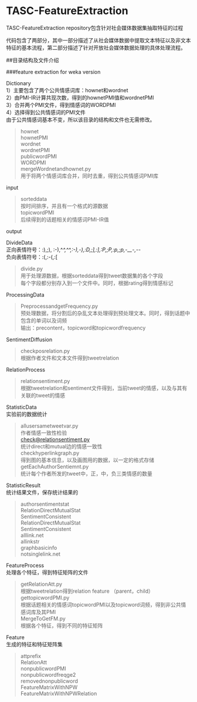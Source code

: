 # TASC-FeatureExtraction

TASC-FeatureExtraction repository包含针对社会媒体数据集抽取特征的过程<br>

代码包含了两部分，其中一部分描述了从社会媒体数据中提取文本特征以及非文本特征的基本流程，第二部分描述了针对开放社会媒体数据处理的具体处理流程。<br>

##目录结构及文件介绍

###feature extraction for weka version

Dictionary<br>
1）主要包含了两个公共情感词库：hownet和wordnet<br>
2）由PMI-IR计算共现次数，得到的hownetPMI值和wordnetPMI<br>
3）合并两个PMI文件，得到情感词的WORDPMI<br>
4）选择得到公共情感词的PMI文件<br>
由于公共情感词基本不变，所以该目录的结构和文件也无需修改。<br>

>hownet<br>
>hownetPMI<br>
>wordnet<br>
>wordnetPMI<br>
>publicwordPMI<br>
>WORDPMI<br>
>mergeWordnetandhownet.py<br>
	用于将两个情感词库合并，同时去重，得到公共情感词PMI库<br>

input<br>
>sorteddata<br>
    按时间排序，并且有一个格式的源数据<br>
>topicwordPMI<br>
    后续得到的话题相关的情感词PMI-IR值<br>

output<br>

DivideData<br>
    正向表情符号：:),;), :-),^_^,^^,:-),-),:D,;],:],:P,;P,:p,;p,-__-,-_-   <br>
    负向表情符号：:(,:-(,:[    <br>
>divide.py<br>
    用于处理源数据，根据sorteddata得到tweet数据集的各个字段 <br>
    每个字段都分别存入到一个文件中。同时，根据rating得到情感标记   <br>

ProcessingData<br>
>PreprocessandgetFrequency.py<br>
    预处理数据，将分割后的杂乱文本处理得到预处理文本。同时，得到话题中包含的单词以及词频<br>
    输出：precontent，topicword和topicwordfrequency

SentimentDiffusion<br>
>checkposrelation.py<br>
    根据作者文件和文本文件得到tweetrelation  <br>

RelationProcess<br>
>relationsentiment.py<br>
    根据tweetrelation和sentiment文件得到，当前tweet的情感，以及与其有关联的tweet的情感   <br>

StatisticData<br>
    实验前的数据统计<br>
>allusersametweetvar.py<br>
    作者情感一致性检验   <br>
>check@relationsentiment.py<br>
    统计direct和mutual边的情感一致性  <br>
>checkhyperlinkgraph.py<br>
    得到图的基本信息，以及画图用的数据，以一定的格式存储  <br>
>getEachAuthorSentiemnt.py<br>
    统计每个作者所发的tweet中，正，中，负三类情感的数量    <br>

StatisticResult<br>
    统计结果文件，保存统计结果的  <br>
>authorsentimentstat    <br>
>RelationDirectMutualStat    <br>
>SentimentConsistent   <br>
>RelationDirectMutualStat    <br>
>SentimentConsistent   <br>
>alllink.net   <br>
>allinkstr <br>
>graphbasicinfo    <br>
>notsinglelink.net <br>

FeatureProcess<br>
    处理各个特征，得到特征矩阵的文件    <br>
>getRelationAtt.py     <br>
    根据tweetrelation得到relation feature （parent，child）    <br>
>gettopicwordPMI.py    <br>
    根据话题相关的情感词topicwordPMI以及topicword词频，得到非公共情感词库及其PMI  <br>
>MergeToGetFM.py   <br>
    根据各个特征，得到不同的特征矩阵    <br>

Feature<br>
    生成的特征和特征矩阵集  <br>
>attprefix    <br>
>RelationAtt    <br>
>nonpublicwordPMI    <br>
>nonpublicwordfreqge2    <br>
>removednonpublicword    <br>
>FeatureMatrixWithNPW    <br>
>FeatureMatrixWithNPWRelation    <br>





